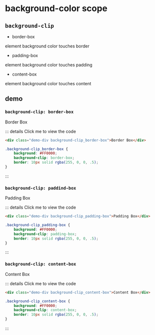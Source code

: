 # background-color scope

## `background-clip`

- border-box

element background color touches border

- padding-box

element background color touches padding

- content-box

element background color touches content

## demo

### `background-clip: border-box`

<div class="demo-div background-clip_border-box">Border Box</div>

::: details Click me to view the code
```html
<div class="demo-div background-clip_border-box">Border Box</div>
```

```css
.background-clip_border-box {
    background: #FF0000;
    background-clip: border-box;
    border: 10px solid rgba(255, 0, 0, .5);
}
```
:::

### `background-clip: paddind-box`

<div class="demo-div background-clip_padding-box">Padding Box</div>

::: details Click me to view the code
```html
<div class="demo-div background-clip_padding-box">Padding Box</div>
```

```css
.background-clip_padding-box {
    background: #FF0000;
    background-clip: padding-box;
    border: 10px solid rgba(255, 0, 0, .5);
}
```
:::

### `background-clip: content-box`

<div class="demo-div background-clip_content-box">Content Box</div>

::: details Click me to view the code
```html
<div class="demo-div background-clip_content-box">Content Box</div>
```

```css
.background-clip_content-box {
    background: #FF0000;
    background-clip: content-box;
    border: 10px solid rgba(255, 0, 0, .5);
}
```
:::
